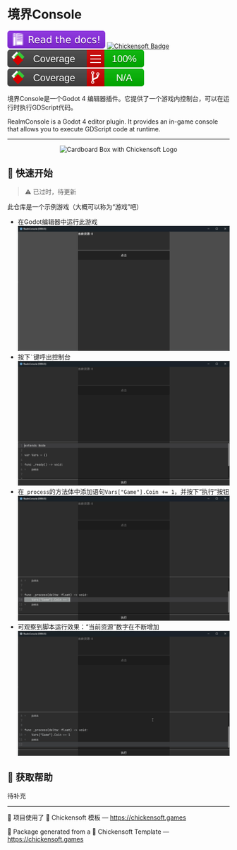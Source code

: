 # 境界Console

[![Read the docs][read-the-docs-badge]][docs] [![Chickensoft Badge][chickensoft-badge]][chickensoft-website] ![line coverage][line-coverage] ![branch coverage][branch-coverage]

境界Console是一个Godot 4 编辑器插件。它提供了一个游戏内控制台，可以在运行时执行GDScript代码。

RealmConsole is a Godot 4 editor plugin. It provides an in-game console that allows you to execute GDScript code at runtime.

---

<p align="center">
<img alt="Cardboard Box with Chickensoft Logo" src="logo.png" width="200">
</p>

## 🥚 快速开始

> **⚠** 已过时，待更新

此仓库是一个示例游戏（大概可以称为“游戏”吧）
* 在Godot编辑器中运行此游戏
![0.png](docs/README_md/0.png)
* 按下`` ` ``键呼出控制台
![1.png](docs/README_md/1.png)
* 在`_process`的方法体中添加语句`Vars["Game"].Coin += 1`，并按下“执行”按钮
![2.png](docs/README_md/2.png)
* 可观察到脚本运行效果：“当前资源”数字在不断增加
![0.gif](docs/README_md/0.gif)

## 💁 获取帮助

待补充

---

🐣 项目使用了 🐤 Chickensoft 模板 — <https://chickensoft.games>

🐣 Package generated from a 🐤 Chickensoft Template — <https://chickensoft.games>

<!-- Links -->

<!-- Header -->
[chickensoft-badge]: https://raw.githubusercontent.com/chickensoft-games/chickensoft_site/main/static/img/badges/chickensoft_badge.svg
[chickensoft-website]: https://chickensoft.games
[discord-badge]: https://raw.githubusercontent.com/chickensoft-games/chickensoft_site/main/static/img/badges/discord_badge.svg
[discord]: https://discord.gg/gSjaPgMmYW
[read-the-docs-badge]: https://raw.githubusercontent.com/chickensoft-games/chickensoft_site/main/static/img/badges/read_the_docs_badge.svg
[docs]: https://chickensoft.games/docs
[line-coverage]: badges/line_coverage.svg
[branch-coverage]: badges/branch_coverage.svg

<!-- Article -->
[GoDotTest]: https://github.com/chickensoft-games/go_dot_test
[setup-docs]: https://chickensoft.games/docs/setup
[cspell]: https://marketplace.visualstudio.com/items?itemName=streetsidesoftware.code-spell-checker
[Renovatebot]: https://www.mend.io/free-developer-tools/renovate/
[get-renovatebot]: https://github.com/apps/renovate
[godot-test-driver]: https://github.com/derkork/godot-test-driver
[coverlet-issues]: https://github.com/coverlet-coverage/coverlet/issues/1422
[GodotSharp]: https://www.nuget.org/packages/GodotSharp/
[chickensoft-games/setup-godot]: https://github.com/chickensoft-games/setup-godot
